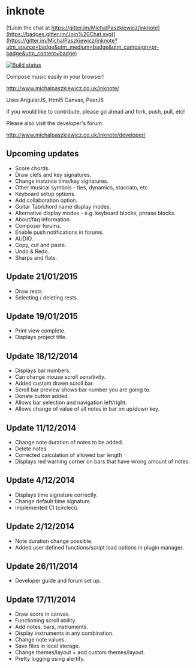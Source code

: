 inknote
=======

[![Join the chat at https://gitter.im/MichalPaszkiewicz/inknote](https://badges.gitter.im/Join%20Chat.svg)](https://gitter.im/MichalPaszkiewicz/inknote?utm_source=badge&utm_medium=badge&utm_campaign=pr-badge&utm_content=badge)

[![Build status](https://circleci.com/gh/MichalPaszkiewicz/inknote.png?circle-token=:circle-token)](https://circleci.com/gh/MichalPaszkiewicz/inknote)

Compose music easily in your browser!

http://www.michalpaszkiewicz.co.uk/inknote/

Uses AngularJS, Html5 Canvas, PeerJS

If you would like to contribute, please go ahead and fork, push, pull, etc!

Please also visit the developer's forum:

http://www.michalpaszkiewicz.co.uk/inknote/developer/

Upcoming updates
------------------
- Score chords.
- Draw clefs and key signatures.
- Change instance time/key signatures.
- Other musical symbols - ties, dynamics, staccato, etc.
- Keyboard setup options.
- Add collaboration option.
- Guitar Tab/chord name display modes.
- Alternative display modes - e.g. keyboard blocks, phrase blocks.
- About/faq information.
- Composer forums.
- Enable push notifications in forums.
- AUDIO.
- Copy, cut and paste.
- Undo & Redo.
- Sharps and flats.

Update 21/01/2015
------------------
- Draw rests
- Selecting / deleting rests.

Update 19/01/2015
------------------
- Print view complete.
- Displays project title.

Update 18/12/2014
------------------
- Displays bar numbers.
- Can change mouse scroll sensitivity.
- Added custom drawn scroll bar.
- Scroll bar preview shows bar number you are going to.
- Donate button added.
- Allows bar selection and navigation left/right.
- Allows change of value of all notes in bar on up/down key.

Update 11/12/2014
------------------
- Change note duration of notes to be added.
- Delete notes
- Corrected calculation of allowed bar length
- Displays red warning corner on bars that have wrong amount of notes.

Update 4/12/2014
------------------
- Displays time signature correctly.
- Change default time signature.
- Implemented CI (circleci).

Update 2/12/2014
------------------
- Note duration change possible.
- Added user defined functions/script load options in plugin manager.

Update 26/11/2014
------------------
- Developer guide and forum set up.

Update 17/11/2014
------------------
- Draw score in canvas.
- Functioning scroll ability.
- Add notes, bars, instruments.
- Display instruments in any combination.
- Change note values.
- Save files in local storage.
- Change themes/layout + add custom themes/layout.
- Pretty logging using alertify.
